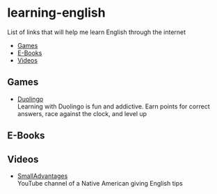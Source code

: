 # learning-english
List of links that will help me learn English through the internet

* [Games](#games)
* [E-Books](#e-books)
* [Videos](#videos)

## Games

* [Duolingo](https://www.duolingo.com/) <br/>
Learning with Duolingo is fun and addictive. Earn points for correct answers, race against the clock, and level up

## E-Books

## Videos

* [SmallAdvantages](https://www.youtube.com/channel/UCskEPRzGlsYHs_a5SJyCXag) <br/>
YouTube channel of a Native American giving English tips
